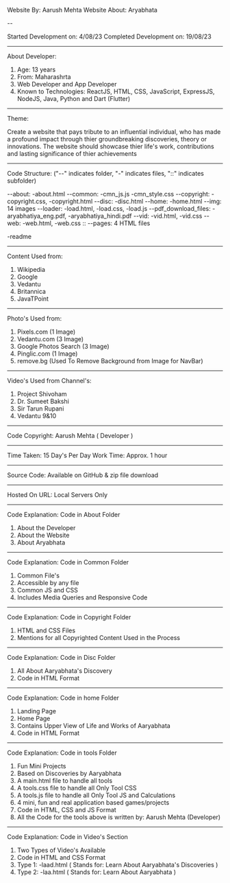 Website By: Aarush Mehta
Website About: Aryabhata

--

Started Development on: 4/08/23
Completed Development on: 19/08/23

---

About Developer:

1. Age: 13 years
2. From: Maharashrta
3. Web Developer and App Developer
4. Known to Technologies: ReactJS, HTML, CSS, JavaScript, ExpressJS, NodeJS, Java, Python and Dart (Flutter)

---

Theme:

Create a website that pays tribute to an influential individual,
who has made a profound impact through thier groundbreaking discoveries, theory or innovations.
The website should showcase thier life's work, contributions and lasting significance of thier achievements

---

Code Structure: ("--" indicates folder, "-" indicates files, "::" indicates subfolder)

--about: -about.html
--common: -cmn_js.js -cmn_style.css
--copyright: -copyright.css, -copyright.html
--disc: -disc.html
--home: -home.html
--img: 14 images
--loader: -load.html, -load.css, -load.js
--pdf_download_files: -aryabhatiya_eng.pdf, -aryabhatiya_hindi.pdf
--vid: -vid.html, -vid.css
--web: -web.html, -web.css :: --pages: 4 HTML files

-readme

---

Content Used from:

1. Wikipedia
2. Google
3. Vedantu
4. Britannica
5. JavaTPoint

---

Photo's Used from:

1. Pixels.com (1 Image)
2. Vedantu.com (3 Image)
3. Google Photos Search (3 Image)
4. Pinglic.com (1 Image)
5. remove.bg (Used To Remove Background from Image for NavBar)

---

Video's Used from Channel's:

1. Project Shivoham
2. Dr. Sumeet Bakshi
3. Sir Tarun Rupani
4. Vedantu 9&10

---

Code Copyright: Aarush Mehta ( Developer )

---

Time Taken: 15 Day's
Per Day Work Time: Approx. 1 hour

---

Source Code: Available on GitHub & zip file download

---

Hosted On URL: Local Servers Only

---

Code Explanation: Code in About Folder

1. About the Developer
2. About the Website
3. About Aryabhata

---

Code Explanation: Code in Common Folder

1. Common File's
2. Accessible by any file
3. Common JS and CSS
4. Includes Media Queries and Responsive Code

---

Code Explanation: Code in Copyright Folder

1. HTML and CSS Files
2. Mentions for all Copyrighted Content Used in the Process

---

Code Explanation: Code in Disc Folder

1. All About Aaryabhata's Discovery
2. Code in HTML Format

---

Code Explanation: Code in home Folder

1. Landing Page
2. Home Page
3. Contains Upper View of Life and Works of Aaryabhata
4. Code in HTML Format

---

Code Explanation: Code in tools Folder

1. Fun Mini Projects
2. Based on Discoveries by Aaryabhata
3. A main.html file to handle all tools
4. A tools.css file to handle all Only Tool CSS
5. A tools.js file to handle all Only Tool JS and Calculations
6. 4 mini, fun and real application based games/projects
7. Code in HTML, CSS and JS Format
8. All the Code for the tools above is written by: Aarush Mehta (Developer)

---

Code Explanation: Code in Video's Section

1. Two Types of Video's Available
2. Code in HTML and CSS Format
3. Type 1: -laad.html ( Stands for: Learn About Aaryabhata's Discoveries )
4. Type 2: -laa.html ( Stands for: Learn About Aaryabhata )
